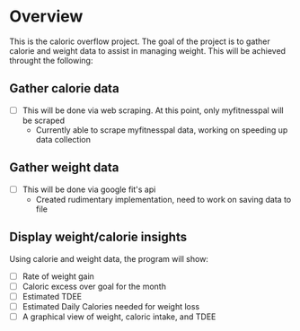 # Overview #
This is the caloric overflow project. The goal of the project is to gather calorie and weight data to assist in managing weight. This will be achieved throught the following:

## Gather calorie data ##
- [ ] This will be done via web scraping. At this point, only myfitnesspal will be scraped
    * Currently able to scrape myfitnesspal data, working on speeding up data collection

## Gather weight data ##
- [ ] This will be done via google fit's api
    * Created rudimentary implementation, need to work on saving data to file

## Display weight/calorie insights ##
Using calorie and weight data, the program will show:

- [ ] Rate of weight gain
- [ ] Caloric excess over goal for the month
- [ ] Estimated TDEE
- [ ] Estimated Daily Calories needed for weight loss
- [ ] A graphical view of weight, caloric intake, and TDEE

